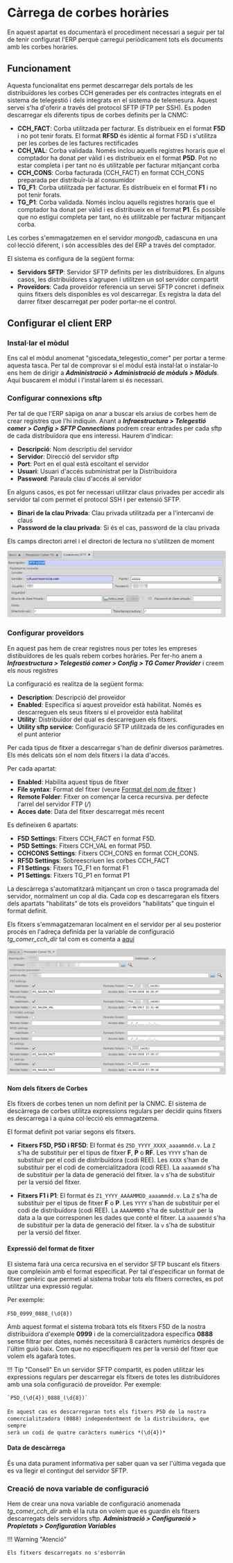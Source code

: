 # Càrrega de corbes horàries

En aquest apartat es documentarà el procediment necessari a seguir per
tal de tenir configurat l'ERP perquè carregui periòdicament tots els
documents amb les corbes horàries.

## Funcionament
Aquesta funcionalitat ens permet descarregar dels portals de les distribuïdores
les corbes CCH generades per els contractes integrats en el sistema de
telegestió i dels integrats en el sistema de telemesura. Aquest servei s'ha
d'oferir a través del protocol SFTP (FTP per SSH). Es poden descarregar els
diferents tipus de corbes definits per la CNMC:

* **CCH_FACT**: Corba utilitzada per facturar. Es distribueix en el format
    **F5D** i no pot tenir forats. El format **RF5D** és idèntic al format F5D
    i s'utilitza per les corbes de les factures rectificades
* **CCH_VAL**: Corba validada. Només inclou aquells registres horaris que
    el comptador ha donat per vàlid i es distribueix en el format **P5D**. Pot
    no estar completa i per tant no és utilitzable per facturar mitjançant corba
* **CCH_CONS**: Corba facturada (CCH_FACT) en format CCH_CONS preparada
     per distribuïr-la al consumidor
* **TG_F1**: Corba utilitzada per facturar. Es distribueix en el format **F1**
    i no pot tenir forats.
* **TG_P1**: Corba validada. Només inclou aquells registres horaris que el
    comptador ha donat per vàlid i es distribueix en el format **P1**. És
    possible que no estigui completa per tant, no és utilitzable per facturar
    mitjançant corba.

Les corbes s'emmagatzemen en el servidor *mongodb*, cadascuna en una
col·lecció diferent, i són accessibles des del ERP a través del comptador.

El sistema es configura de la següent forma:

* **Servidors SFTP**: Servidor SFTP definits per les distribuïdores. En
alguns casos, les distribuïdores s'agrupen i utilitzen un sol servidor
compartit
* **Proveïdors**: Cada proveïdor referencia un servei SFTP concret i
defineix quins fitxers dels disponibles es vol descarregar. Es registra la
data del darrer fitxer descarregat per poder portar-ne el control.

## Configurar el client ERP

### Instal·lar el mòdul

Ens cal el mòdul anomenat "giscedata_telegestio_comer" per portar a terme
aquesta tasca. Per tal de comprovar si el mòdul està instal·lat o instalar-lo
ens hem de dirigir a **_Administració > Administració de mòduls > Mòduls_**.
Aquí buscarem el mòdul i l'instal·larem si és necessari.


### Configurar connexions sftp

Per tal de que l'ERP sàpiga on anar a buscar els arxius de corbes hem de crear
registres que l'hi indiquin. Anant a **_Infraestructura > Telegestió comer >
Config > SFTP Connections_** podrem crear entrades per cada sftp de cada
distribuïdora que ens interessi.
Haurem d'indicar:

* **Descripció**: Nom descriptiu del servidor
* **Servidor**: Direcció del servidor sftp
* **Port**: Port en el qual està escoltant el servidor
* **Usuari**: Usuari d'accés subministrat per la Distrïbuidora
* **Password**: Paraula clau d'accés al servidor

En alguns casos, es pot fer necessari utilitzar claus privades per accedir
als servidor tal com permet el protocol SSH i per extensió SFTP.

* **Binari de la clau Privada**: Clau privada utilitzada per a l'intercanvi
de claus
* **Password de la clau privada**: Si és el cas, password de la clau privada

Els camps directori arrel i el directori de lectura no s'utilitzen de moment

![Configuració SFTP](_static/curvas/sftp_config.png)


### Configurar proveïdors

En aquest pas hem de crear registres nous per totes les empreses distibuïdores
de les quals rebem corbes horàries. Per fer-ho anem a **_Infraestructura >
Telegestió comer > Config > TG Comer Provider_** i creem els nous registres

La configuració es realitza de la següent forma:

* **Description**: Descripció del proveïdor
* **Enabled**: Especifica si aquest proveïdor està habilitat. Només es
descarreguen els seus fitxers si el proveïdor està habilitat
* **Utility**: Distribuïdor del qual es descarreguen els fitxers.
* **Utility sftp service**: Configuració SFTP utilitzada de les configurades en
el punt anterior

Per cada tipus de fitxer a descarregar s'han de definir diversos paràmetres. Els
més delicats són el nom dels fitxers i la data d'accés.

Per cada apartat:

* **Enabled**: Habilita aquest tipus de fitxer
* **File syntax**: Format del fitxer (veure [Format del nom de fitxer](#nom-dels-fitxers-de-corbes) )
* **Remote Folder**: Fitxer on començar la cerca recursiva. per defecte l'arrel del servidor FTP (*/*)
* **Acces date**: Data del fitxer descarregat més recent

Es defineixen 6 apartats:

* **F5D Settings**: Fitxers CCH_FACT en format F5D.
* **P5D Settings**: Fitxers CCH_VAL en format P5D.
* **CCHCONS Settings**: Fitxers CCH_CONS en format CCH_CONS.
* **RF5D Settings**: Sobreescriuen les corbes CCH_FACT
* **F1 Settings**: Fitxers TG_F1 en format F1
* **P1 Settings**: Fitxers TG_P1 en format P1

La descàrrega s'automatitzarà mitjançant un cron o tasca programada del
servidor, normalment un cop al dia. Cada cop es descarregaran els fitxers dels
apartats "habilitats" de tots els proveïdors "habilitats" que tinguin el format
definit.

Els fitxers s'emmagatzemaran localment en el servidor per al seu posterior
procés en l'adreça definida per la variable de configuració _tg_comer_cch_dir_
tal com es comenta a [aquí](#creacio-de-nova-variable-de-configuracio)

![Configuració Proveïdor](_static/curvas/provider_config.png)


#### Nom dels fitxers de Corbes

Els fitxers de corbes tenen un nom definit per la CNMC. El sistema de
descàrrega de corbes utilitza expressions regulars per decidir quins fitxers es
descarrega i a quina col·lecció els emmagatzema.

El format definit pot variar segons els fitxers.

* **Fitxers F5D, P5D i RF5D**: El format és `Z5D_YYYY_XXXX_aaaammdd.v`.
La `Z` s'ha de substituir per el tipus de fitxer **F**, **P** o **RF**.
Les `YYYY` s'han de substituir per el codi de distribuïdora (codi REE).
Les `XXXX` s'han de substituir per el codi de comercialitzadora (codi REE).
La `aaaammdd` s'ha de substituir per la data de generació del fitxer.
la `v` s'ha de substituir per la versió del fitxer.

* **Fitxers F1 i P1**: El format és `Z1_YYYY_AAAAMMDD_aaaammdd.v`.
La `Z` s'ha de substituir per el tipus de fitxer **F** o **P**.
Les `YYYY` s'han de substituir per el codi de distribuïdora (codi REE).
La `AAAAMMDD` s'ha de substituir per la data a la que corresponen les dades que
conté el fitxer.
La `aaaammdd` s'ha de substituir per la data de generació del fitxer.
la `v` s'ha de substituir per la versió del fitxer.

#### Expressió del format de fitxer

El sistema farà una cerca recursiva en el servidor SFTP buscant els fitxers que
compleixin amb el format especificat.
Per tal d'especificar un format de fitxer genèric que permeti al sistema
trobar tots els fitxers correctes, es pot utilitzar una expressió regular.

Per exemple:

`F5D_0999_0888_(\d{8})`

Amb aquest format el sistema trobarà tots els fitxers F5D de la nostra distribuïdora
d'exemple **0999** i de la comercialitzadora específica **0888** sense filtrar per
dates, només necessitarà 8 caràcters numèrics després de l'últim guió baix. Com que no
especifiquem res per la versió del fitxer que volem els agafarà totes.

!!! Tip "Consell"
    En un servidor SFTP compartit, es poden utilitzar les expressions regulars
    per descarregar els fitxers de totes les distribuïdores amb una sola
    configuració de proveïdor. Per exemple:

    `P5D_(\d{4})_0888_(\d{8})`

    En aquest cas es descarregaran tots els fitxers P5D de la nostra
    comercialitzadora (0888) independentment de la distribuïdora, que sempre
    serà un codi de quatre caràcters numèrics *(\d{4})*

#### Data de descàrrega

És una data purament informativa per saber quan va ser l'última vegada que es va
llegir el contingut del servidor SFTP.


### Creació de nova variable de configuració

Hem de crear una nova variable de configuració anomenada *tg_comer_cch_dir* amb
el la ruta on volem que es guardin els fitxers descarregats dels
servidors sftp.
**_Administració > Configuració > Propietats > Configuration Variables_**

!!! Warning "Atenció"

    Els fitxers descarregats no s'esborrán
